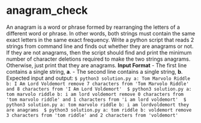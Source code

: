 # anagram_check
An anagram is a word or phrase formed by rearranging the letters of a different word or phrase. In other words, both strings must contain the same exact letters in the same exact frequency.  Write a python script that reads 2 strings from command line and finds out whether they are anagrams or not. If they are not anagrams, then the script should find and print the minimum number of character deletions required to make the two strings anagrams. Otherwise, just print that they are anagrams.  **Input Format**  - The first line contains a single string, **a**. - The second line contains a single string, **b**.  Expected input and output: ``` $ python3 solution.py a: Tom Marvolo Riddle b: I Am Lord Voldemort remove 7 characters from 'Tom Marvolo Riddle' and 8 characters from 'I Am Lord Voldemort'  $ python3 solution.py a: tom marvolo riddle b: i am lord voldemort remove 0 characters from 'tom marvolo riddle' and 1 characters from 'i am lord voldemort'  $ python3 solution.py a: tom marvolo riddle b: i am lordvoldemort they are anagrams  $ python3 solution.py a: tom riddle b: voldemort remove 3 characters from 'tom riddle' and 2 characters from 'voldemort' ```
